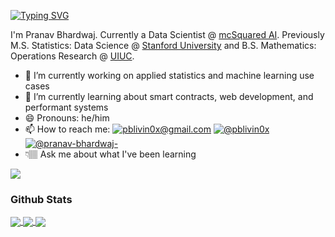[![Typing SVG](https://readme-typing-svg.herokuapp.com?color=000000&size=23&vCenter=true&lines=Hi+there+%F0%9F%91%8B;My+name+is+Pranav+Bhardwaj+%F0%9F%98%8E)](https://git.io/typing-svg)

I'm Pranav Bhardwaj. Currently a Data Scientist @ [mcSquared AI](https://github.com/mcSquaredAI). Previously M.S. Statistics: Data Science @ [Stanford University](https://statistics.stanford.edu/) and B.S. Mathematics: Operations Research @ [UIUC](https://math.illinois.edu/).

- 🔭 I’m currently working on applied statistics and machine learning use cases 
- 🌱 I’m currently learning about smart contracts, web development, and performant systems
- 😄 Pronouns: he/him
- 📫 How to reach me: <a href="mailto: pblivin0x@gmail.com"><img alt="pblivin0x@gmail.com" src="https://img.shields.io/badge/Gmail-D14836?style=for-the-badge&logo=gmail&logoColor=white"></a> <a href="https://twitter.com/pblivin0x"><img alt="@pblivin0x" src="https://img.shields.io/badge/Twitter-1DA1F2?style=for-the-badge&logo=twitter&logoColor=white"></a> <a href="https://www.linkedin.com/in/pranav-bhardwaj-/"><img alt="@pranav-bhardwaj-" src="https://img.shields.io/badge/LinkedIn-0077B5?style=for-the-badge&logo=linkedin&logoColor=white"></a>
- 👇🏽 Ask me about what I've been learning

[![](https://github-readme-stats.vercel.app/api/pin/?username=pblivin0x&repo=technical-notes&theme=github)](https://github.com/pblivin0x/technical-notes)

### Github Stats

<a href="https://github.com/pblivin0x">
  <img align="center" src="https://github-readme-stats.vercel.app/api?username=pblivin0x&hide_title=true&show_icons=true&theme=github" />
</a>

<a href="https://github.com/pblivin0x">
  <img align="center" src="https://github-readme-stats.vercel.app/api/top-langs/?username=pblivin0x&layout=compact&theme=github" />
</a>

<a href="https://github.com/Ashutosh00710/github-readme-activity-graph">
  <img align="center" src="https://activity-graph.herokuapp.com/graph?username=pblivin0x&theme=github" />
</a>
